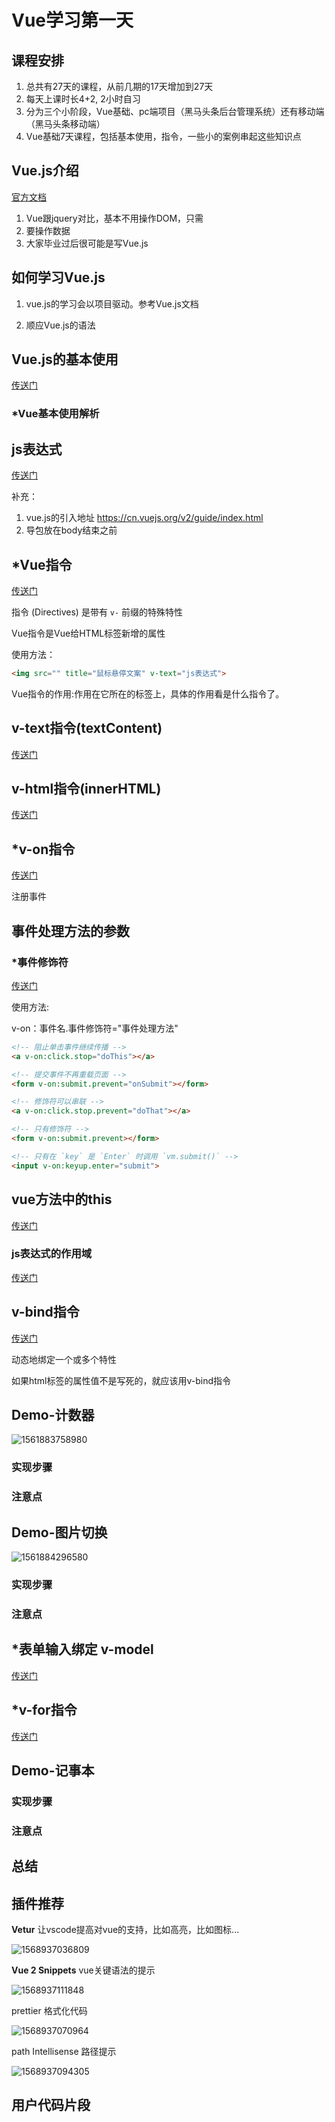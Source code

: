 # Vue学习第一天



## 课程安排

1. 总共有27天的课程，从前几期的17天增加到27天
2. 每天上课时长4+2, 2小时自习
3. 分为三个小阶段，Vue基础、pc端项目（黑马头条后台管理系统）还有移动端（黑马头条移动端）
4. Vue基础7天课程，包括基本使用，指令，一些小的案例串起这些知识点



## Vue.js介绍

[官方文档](https://cn.vuejs.org/)

1. Vue跟jquery对比，基本不用操作DOM，只需
2. 要操作数据
3. 大家毕业过后很可能是写Vue.js



## 如何学习Vue.js

1. vue.js的学习会以项目驱动。参考Vue.js文档

2. 顺应Vue.js的语法

   

## Vue.js的基本使用

[传送门](https://cn.vuejs.org/v2/guide/#%E8%B5%B7%E6%AD%A5)



### *Vue基本使用解析



## js表达式

[传送门](https://cn.vuejs.org/v2/guide/syntax.html#%E4%BD%BF%E7%94%A8-JavaScript-%E8%A1%A8%E8%BE%BE%E5%BC%8F)



补充：

1. vue.js的引入地址 <https://cn.vuejs.org/v2/guide/index.html>
2. 导包放在body结束之前



## *Vue指令

[传送门](https://cn.vuejs.org/v2/guide/syntax.html#%E6%8C%87%E4%BB%A4)   

指令 (Directives) 是带有 `v-` 前缀的特殊特性

Vue指令是Vue给HTML标签新增的属性

使用方法：

```HTML
<img src="" title="鼠标悬停文案" v-text="js表达式">
```

Vue指令的作用:作用在它所在的标签上，具体的作用看是什么指令了。



## v-text指令(textContent)

[传送门](https://cn.vuejs.org/v2/api/#v-text)

 

## v-html指令(innerHTML)

[传送门](https://cn.vuejs.org/v2/api/#v-html)



## *v-on指令

[传送门](https://cn.vuejs.org/v2/guide/events.html)

注册事件





## 事件处理方法的参数



### *事件修饰符

[传送门](https://cn.vuejs.org/v2/guide/events.html#%E4%BA%8B%E4%BB%B6%E4%BF%AE%E9%A5%B0%E7%AC%A6)

使用方法:

v-on：事件名.事件修饰符="事件处理方法"

```html
<!-- 阻止单击事件继续传播 -->
<a v-on:click.stop="doThis"></a>

<!-- 提交事件不再重载页面 -->
<form v-on:submit.prevent="onSubmit"></form>

<!-- 修饰符可以串联 -->
<a v-on:click.stop.prevent="doThat"></a>

<!-- 只有修饰符 -->
<form v-on:submit.prevent></form>

<!-- 只有在 `key` 是 `Enter` 时调用 `vm.submit()` -->
<input v-on:keyup.enter="submit">
```



## vue方法中的this

[传送门](https://cn.vuejs.org/v2/api/#methods)



### js表达式的作用域

[传送门](https://cn.vuejs.org/v2/guide/syntax.html#%E4%BD%BF%E7%94%A8-JavaScript-%E8%A1%A8%E8%BE%BE%E5%BC%8F)



## v-bind指令

[传送门](https://cn.vuejs.org/v2/api/#v-bind)

动态地绑定一个或多个特性

如果html标签的属性值不是写死的，就应该用v-bind指令



## Demo-计数器

![1561883758980](assets/1561883758980.png)

### 实现步骤



### 注意点



## Demo-图片切换

![1561884296580](assets/1561884296580.png)

### 实现步骤



### 注意点



## *表单输入绑定 v-model

[传送门](https://cn.vuejs.org/v2/guide/forms.html)



## *v-for指令

[传送门](https://cn.vuejs.org/v2/guide/list.html)



## Demo-记事本



### 实现步骤


### 注意点




## 总结



## 插件推荐

**Vetur** 让vscode提高对vue的支持，比如高亮，比如图标...

![1568937036809](assets/1568937036809.png)

**Vue 2 Snippets** vue关键语法的提示

![1568937111848](assets/1568937111848.png)

prettier 格式化代码

![1568937070964](assets/1568937070964.png)



path Intellisense 路径提示

![1568937094305](assets/1568937094305.png)





## 用户代码片段

